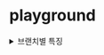 # playground

<details>
<summary>브랜치별 특징</summary>

|      브랜치명      | 특징                              |
|:--------------:|---------------------------------|
|      main      | 공부하고 구현한 내용을 통합한 브랜치            |
| vanilla-branch | 첫 커밋 상태를 유지하는 초기 브랜치            |
|   form-data    | https://runnrun.tistory.com/114 |
| session-login  | https://runnrun.tistory.com/115 |

</details>